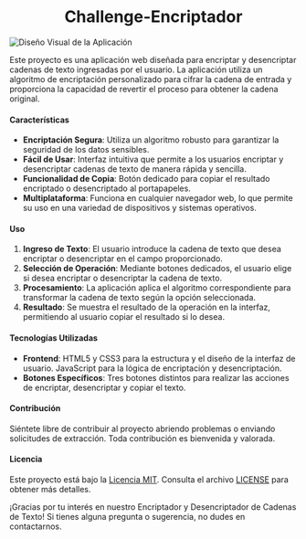 <h1 align="center">Challenge-Encriptador</h1>

![Diseño Visual de la Aplicación](img\CapturaPantallaDiseño.jpg)

Este proyecto es una aplicación web diseñada para encriptar y desencriptar cadenas de texto ingresadas por el usuario. La aplicación utiliza un algoritmo de encriptación personalizado para cifrar la cadena de entrada y proporciona la capacidad de revertir el proceso para obtener la cadena original.

#### Características

- **Encriptación Segura**: Utiliza un algoritmo robusto para garantizar la seguridad de los datos sensibles.
- **Fácil de Usar**: Interfaz intuitiva que permite a los usuarios encriptar y desencriptar cadenas de texto de manera rápida y sencilla.
- **Funcionalidad de Copia**: Botón dedicado para copiar el resultado encriptado o desencriptado al portapapeles.
- **Multiplataforma**: Funciona en cualquier navegador web, lo que permite su uso en una variedad de dispositivos y sistemas operativos.

#### Uso

1. **Ingreso de Texto**: El usuario introduce la cadena de texto que desea encriptar o desencriptar en el campo proporcionado.
2. **Selección de Operación**: Mediante botones dedicados, el usuario elige si desea encriptar o desencriptar la cadena de texto.
3. **Procesamiento**: La aplicación aplica el algoritmo correspondiente para transformar la cadena de texto según la opción seleccionada.
4. **Resultado**: Se muestra el resultado de la operación en la interfaz, permitiendo al usuario copiar el resultado si lo desea.

#### Tecnologías Utilizadas

- **Frontend**: HTML5 y CSS3 para la estructura y el diseño de la interfaz de usuario. JavaScript para la lógica de encriptación y desencriptación.
- **Botones Específicos**: Tres botones distintos para realizar las acciones de encriptar, desencriptar y copiar el texto.

#### Contribución

Siéntete libre de contribuir al proyecto abriendo problemas o enviando solicitudes de extracción. Toda contribución es bienvenida y valorada.

#### Licencia

Este proyecto está bajo la [Licencia MIT](https://opensource.org/licenses/MIT). Consulta el archivo [LICENSE](LICENSE) para obtener más detalles.

¡Gracias por tu interés en nuestro Encriptador y Desencriptador de Cadenas de Texto! Si tienes alguna pregunta o sugerencia, no dudes en contactarnos.
